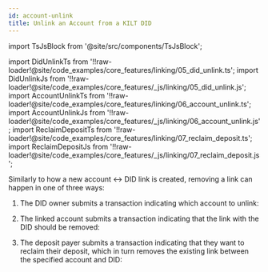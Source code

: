```yaml
---
id: account-unlink
title: Unlink an Account from a KILT DID
---
```


import TsJsBlock from '@site/src/components/TsJsBlock';

import DidUnlinkTs from '!!raw-loader!@site/code_examples/core_features/linking/05_did_unlink.ts';
import DidUnlinkJs from '!!raw-loader!@site/code_examples/core_features/_js/linking/05_did_unlink.js';
import AccountUnlinkTs from '!!raw-loader!@site/code_examples/core_features/linking/06_account_unlink.ts';
import AccountUnlinkJs from '!!raw-loader!@site/code_examples/core_features/_js/linking/06_account_unlink.js';
import ReclaimDepositTs from '!!raw-loader!@site/code_examples/core_features/linking/07_reclaim_deposit.ts';
import ReclaimDepositJs from '!!raw-loader!@site/code_examples/core_features/_js/linking/07_reclaim_deposit.js';

Similarly to how a new account <-> DID link is created, removing a link can happen in one of three ways:

1. The DID owner submits a transaction indicating which account to unlink:

<TsJsBlock tsSnippet={DidUnlinkTs} jsSnippet={DidUnlinkJs} />

2. The linked account submits a transaction indicating that the link with the DID should be removed:

<TsJsBlock tsSnippet={AccountUnlinkTs} jsSnippet={AccountUnlinkJs} />

3. The deposit payer submits a transaction indicating that they want to reclaim their deposit, which in turn removes the existing link between the specified account and DID:

<TsJsBlock tsSnippet={ReclaimDepositTs} jsSnippet={ReclaimDepositJs} />